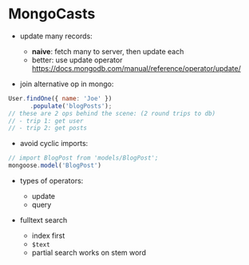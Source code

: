 # MongoCasts

- update many records:
  - **naive**: fetch many to server, then update each
  - better: use update operator https://docs.mongodb.com/manual/reference/operator/update/

- join alternative op in mongo:
```js
User.findOne({ name: 'Joe' })
      .populate('blogPosts');
// these are 2 ops behind the scene: (2 round trips to db)
// - trip 1: get user
// - trip 2: get posts
```
  
- avoid cyclic imports:
```js
// import BlogPost from 'models/BlogPost';
mongoose.model('BlogPost')
```

- types of operators:
  - update
  - query

- fulltext search
  - index first
  - `$text`
  - partial search works on stem word
